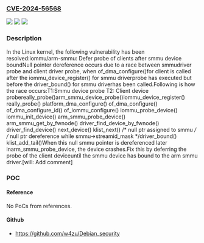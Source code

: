 ### [CVE-2024-56568](https://cve.mitre.org/cgi-bin/cvename.cgi?name=CVE-2024-56568)
![](https://img.shields.io/static/v1?label=Product&message=Linux&color=blue)
![](https://img.shields.io/static/v1?label=Version&message=021bb8420d44cf56102d44fca9af628625e75482%3C%20c2527d07c7e9cda2c6165d5edccf74752baac1b0%20&color=brighgreen)
![](https://img.shields.io/static/v1?label=Vulnerability&message=n%2Fa&color=brighgreen)

### Description

In the Linux kernel, the following vulnerability has been resolved:iommu/arm-smmu: Defer probe of clients after smmu device boundNull pointer dereference occurs due to a race between smmudriver probe and client driver probe, when of_dma_configure()for client is called after the iommu_device_register() for smmu driverprobe has executed but before the driver_bound() for smmu driverhas been called.Following is how the race occurs:T1:Smmu device probe		T2: Client device probereally_probe()arm_smmu_device_probe()iommu_device_register()					really_probe()					platform_dma_configure()					of_dma_configure()					of_dma_configure_id()					of_iommu_configure()					iommu_probe_device()					iommu_init_device()					arm_smmu_probe_device()					arm_smmu_get_by_fwnode()						driver_find_device_by_fwnode()						driver_find_device()						next_device()						klist_next()						    /* null ptr						       assigned to smmu */					/* null ptr dereference					   while smmu->streamid_mask */driver_bound()	klist_add_tail()When this null smmu pointer is dereferenced later inarm_smmu_probe_device, the device crashes.Fix this by deferring the probe of the client deviceuntil the smmu device has bound to the arm smmu driver.[will: Add comment]

### POC

#### Reference
No PoCs from references.

#### Github
- https://github.com/w4zu/Debian_security

